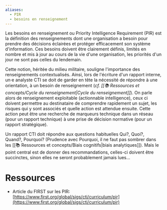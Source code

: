 ```yaml
---
aliases:
  - PIR
  - besoins en renseignement
---
```

Les besoins en renseignement ou Priority Intelligence Requirement (PIR) est la définition des renseignements dont une organisation a besoin pour prendre des décisions éclairées et protéger efficacement son système d'information. Ces besoins doivent être clairement définis, limités en nombre et mis à jour au cours de la vie d'une organisation, les priorités d'un jour ne sont pas celles du lendemain. 

Cette notion, héritée du milieu militaire, souligne l'importance des renseignements contextualisés. Ainsi, lors de l'écriture d'un rapport interne, un·e analyste CTI se doit de garder en tête la nécessité de répondre à une orientation, à un besoin de renseignement (*cf. [[📚 Ressources et concepts/Cycle du renseignement|Cycle du renseignement]]*). On parle alors de renseignement exploitable (actionnable intelligence), ceux ci doivent permettre au destinataire de comprendre rapidement un sujet, les risques qui y sont associés et quelle action est attendue ensuite. Cette action peut être une recherche de marqueurs technique dans un réseau (pour un rapport technique) à une prise de décision normative (pour un rapport stratégique).

Un rapport CTI doit répondre aux questions habituelles Qui?, Quoi?, Quand?, Pourquoi? (Prudence avec Pourquoi, il ne faut pas sombrer dans les [[📚 Ressources et concepts/Biais cognitifs|biais analytiques]]). Mais le point central est de donner des recommandations, celles-ci doivent être succinctes, sinon elles ne seront probablement jamais lues...


# Ressources

- Article du FIRST sur les PIR: [https://www.first.org/global/sigs/cti/curriculum/pir](https://www.first.org/global/sigs/cti/curriculum/pir)